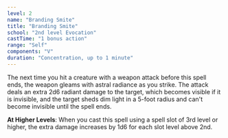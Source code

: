 ```yaml
---
level: 2
name: "Branding Smite"
title: "Branding Smite"
school: "2nd level Evocation"
castTime: "1 bonus action"
range: "Self"
components: "V"
duration: "Concentration, up to 1 minute"
---
```


The next time you hit a creature with a weapon attack before this spell ends, the weapon gleams with astral radiance as you strike. The attack deals an extra 2d6 radiant damage to the target, which becomes visible if it is invisible, and the target sheds dim light in a 5-foot radius and can't become invisible until the spell ends.

**At Higher Levels**: When you cast this spell using a spell slot of 3rd level or higher, the extra damage increases by 1d6 for each slot level above 2nd.
